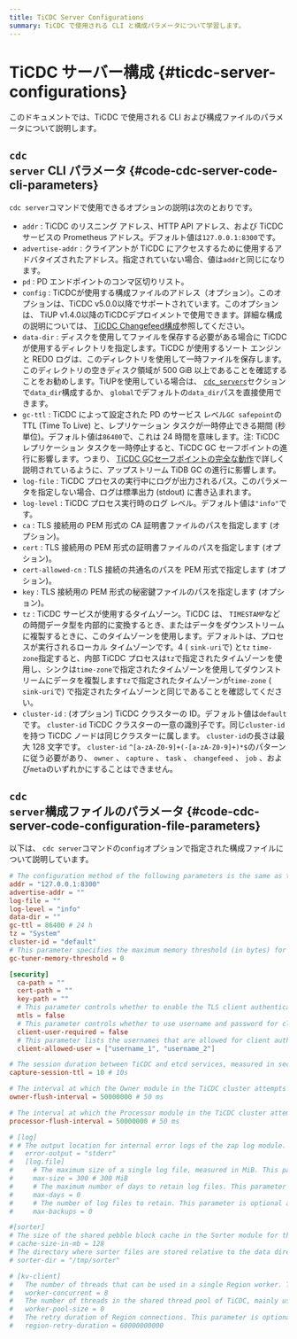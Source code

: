 ```yaml
---
title: TiCDC Server Configurations
summary: TiCDC で使用される CLI と構成パラメータについて学習します。
---
```


# TiCDC サーバー構成 {#ticdc-server-configurations}

このドキュメントでは、TiCDC で使用される CLI および構成ファイルのパラメータについて説明します。

## <code>cdc server</code> CLI パラメータ {#code-cdc-server-code-cli-parameters}

`cdc server`コマンドで使用できるオプションの説明は次のとおりです。

-   `addr` : TiCDC のリスニング アドレス、HTTP API アドレス、および TiCDC サービスの Prometheus アドレス。デフォルト値は`127.0.0.1:8300`です。
-   `advertise-addr` : クライアントが TiCDC にアクセスするために使用するアドバタイズされたアドレス。指定されていない場合、値は`addr`と同じになります。
-   `pd` : PD エンドポイントのコンマ区切りリスト。
-   `config` : TiCDCが使用する構成ファイルのアドレス（オプション）。このオプションは、TiCDC v5.0.0以降でサポートされています。このオプションは、 TiUP v1.4.0以降のTiCDCデプロイメントで使用できます。詳細な構成の説明については、 [TiCDC Changefeed構成](/ticdc/ticdc-changefeed-config.md)参照してください。
-   `data-dir` : ディスクを使用してファイルを保存する必要がある場合に TiCDC が使用するディレクトリを指定します。TiCDC が使用するソート エンジンと REDO ログは、このディレクトリを使用して一時ファイルを保存します。このディレクトリの空きディスク領域が 500 GiB 以上であることを確認することをお勧めします。TiUPを使用している場合は、 [`cdc_servers`](/tiup/tiup-cluster-topology-reference.md#cdc_servers)セクションで`data_dir`構成するか、 `global`でデフォルトの`data_dir`パスを直接使用できます。
-   `gc-ttl` : TiCDC によって設定された PD のサービス レベル`GC safepoint`の TTL (Time To Live) と、レプリケーション タスクが一時停止できる期間 (秒単位)。デフォルト値は`86400`で、これは 24 時間を意味します。注: TiCDC レプリケーション タスクを一時停止すると、TiCDC GC セーフポイントの進行に影響します。つまり、 [TiCDC GCセーフポイントの完全な動作](/ticdc/ticdc-faq.md#what-is-the-complete-behavior-of-ticdc-garbage-collection-gc-safepoint)で詳しく説明されているように、アップストリーム TiDB GC の進行に影響します。
-   `log-file` : TiCDC プロセスの実行中にログが出力されるパス。このパラメータを指定しない場合、ログは標準出力 (stdout) に書き込まれます。
-   `log-level` : TiCDC プロセス実行時のログ レベル。デフォルト値は`"info"`です。
-   `ca` : TLS 接続用の PEM 形式の CA 証明書ファイルのパスを指定します (オプション)。
-   `cert` : TLS 接続用の PEM 形式の証明書ファイルのパスを指定します (オプション)。
-   `cert-allowed-cn` : TLS 接続の共通名のパスを PEM 形式で指定します (オプション)。
-   `key` : TLS 接続用の PEM 形式の秘密鍵ファイルのパスを指定します (オプション)。
-   `tz` : TiCDC サービスが使用するタイムゾーン。TiCDC は、 `TIMESTAMP`などの時間データ型を内部的に変換するとき、またはデータをダウンストリームに複製するときに、このタイムゾーンを使用します。デフォルトは、プロセスが実行されるローカル タイムゾーンです。4 ( `sink-uri`で) と`tz` `time-zone`指定すると、内部 TiCDC プロセスは`tz`で指定されたタイムゾーンを使用し、シンクは`time-zone`で指定されたタイムゾーンを使用してダウンストリームにデータを複製します`tz`で指定されたタイムゾーンが`time-zone` ( `sink-uri`で) で指定されたタイムゾーンと同じであることを確認してください。
-   `cluster-id` : (オプション) TiCDC クラスターの ID。デフォルト値は`default`です。 `cluster-id` TiCDC クラスターの一意の識別子です。同じ`cluster-id`を持つ TiCDC ノードは同じクラスターに属します。 `cluster-id`の長さは最大 128 文字です。 `cluster-id` `^[a-zA-Z0-9]+(-[a-zA-Z0-9]+)*$`のパターンに従う必要があり、 `owner` 、 `capture` 、 `task` 、 `changefeed` 、 `job` 、および`meta`のいずれかにすることはできません。

## <code>cdc server</code>構成ファイルのパラメータ {#code-cdc-server-code-configuration-file-parameters}

以下は、 `cdc server`コマンドの`config`オプションで指定された構成ファイルについて説明しています。

```toml
# The configuration method of the following parameters is the same as that of CLI parameters, but the CLI parameters have higher priorities.
addr = "127.0.0.1:8300"
advertise-addr = ""
log-file = ""
log-level = "info"
data-dir = ""
gc-ttl = 86400 # 24 h
tz = "System"
cluster-id = "default"
# This parameter specifies the maximum memory threshold (in bytes) for tuning GOGC: Setting a smaller threshold increases the GC frequency. Setting a larger threshold reduces GC frequency and consumes more memory resources for the TiCDC process. Once the memory usage exceeds this threshold, GOGC Tuner stops working. The default value is 0, indicating that GOGC Tuner is disabled.
gc-tuner-memory-threshold = 0

[security]
  ca-path = ""
  cert-path = ""
  key-path = ""
  # This parameter controls whether to enable the TLS client authentication. The default value is false.
  mtls = false
  # This parameter controls whether to use username and password for client authentication. The default value is false.
  client-user-required = false
  # This parameter lists the usernames that are allowed for client authentication. Authentication requests with usernames not in this list will be rejected. The default value is null.
  client-allowed-user = ["username_1", "username_2"]

# The session duration between TiCDC and etcd services, measured in seconds. This parameter is optional and its default value is 10.
capture-session-ttl = 10 # 10s

# The interval at which the Owner module in the TiCDC cluster attempts to push the replication progress. This parameter is optional and its default value is `50000000` nanoseconds (that is, 50 milliseconds). You can configure this parameter in two ways: specifying only the number (for example, configuring it as `40000000` represents 40000000 nanoseconds, which is 40 milliseconds), or specifying both the number and unit (for example, directly configuring it as `40ms`).
owner-flush-interval = 50000000 # 50 ms

# The interval at which the Processor module in the TiCDC cluster attempts to push the replication progress. This parameter is optional and its default value is `50000000` nanoseconds (that is, 50 milliseconds). The configuration method of this parameter is the same as that of `owner-flush-interval`.
processor-flush-interval = 50000000 # 50 ms

# [log]
# # The output location for internal error logs of the zap log module. This parameter is optional and its default value is "stderr".
#   error-output = "stderr"
#   [log.file]
#     # The maximum size of a single log file, measured in MiB. This parameter is optional and its default value is 300.
#     max-size = 300 # 300 MiB
#     # The maximum number of days to retain log files. This parameter is optional and its default value is `0`, indicating never to delete.
#     max-days = 0
#     # The number of log files to retain. This parameter is optional and its default value is `0`, indicating to keep all log files.
#     max-backups = 0

#[sorter]
# The size of the shared pebble block cache in the Sorter module for the 8 pebble DBs started by default, measured in MiB. The default value is 128.
# cache-size-in-mb = 128
# The directory where sorter files are stored relative to the data directory (`data-dir`). This parameter is optional and its default value is "/tmp/sorter".
# sorter-dir = "/tmp/sorter"

# [kv-client]
#   The number of threads that can be used in a single Region worker. This parameter is optional and its default value is 8.
#   worker-concurrent = 8
#   The number of threads in the shared thread pool of TiCDC, mainly used for processing KV events. This parameter is optional and its default value is 0, indicating that the default pool size is twice the number of CPU cores.
#   worker-pool-size = 0
#   The retry duration of Region connections. This parameter is optional and its default value is `60000000000` nanoseconds (that is, 1 minute). You can configure this parameter in two ways: specifying only the number (for example, configuring it as `50000000` represents 50000000 nanoseconds, which is 50 milliseconds), or specifying both the number and unit (for example, directly configuring it as `50ms`).
#   region-retry-duration = 60000000000
```
